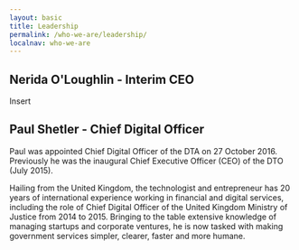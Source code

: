 ```yaml
---
layout: basic
title: Leadership
permalink: /who-we-are/leadership/
localnav: who-we-are
---
```


## Nerida O'Loughlin - Interim CEO

Insert


## Paul Shetler - Chief Digital Officer

Paul was appointed Chief Digital Officer of the DTA on 27 October 2016.   Previously he was the inaugural Chief Executive Officer (CEO) of the DTO (July 2015).

Hailing from the United Kingdom, the technologist and entrepreneur has 20 years of international experience working in financial and digital services, including the role of Chief Digital Officer of the United Kingdom Ministry of Justice from 2014 to 2015. Bringing to the table extensive knowledge of managing start­ups and corporate ventures, he is now tasked with making government services simpler, clearer, faster and more humane. 
